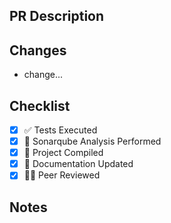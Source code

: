 ## PR Description

<!-- Add short description of PR purpose -->

## Changes

<!-- Complete list with changes performed -->

- change...

## Checklist

- [x] :white_check_mark: Tests Executed
- [x] :satellite: Sonarqube Analysis Performed
- [x] :wrench: Project Compiled
- [x] :scroll: Documentation Updated
- [x] :guardsman: Peer Reviewed

## Notes

<!-- Additional information deemed important for PR, leave empty  -->